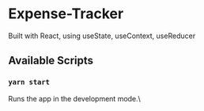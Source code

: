 # Expense-Tracker

Built with React, using useState, useContext, useReducer

## Available Scripts

### `yarn start`

Runs the app in the development mode.\
